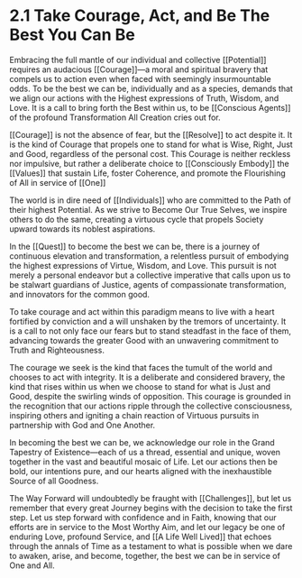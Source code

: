 # 2.1 Take Courage, Act, and Be The Best You Can Be

Embracing the full mantle of our individual and collective [[Potential]] requires an audacious [[Courage]]—a moral and spiritual bravery that compels us to action even when faced with seemingly insurmountable odds. To be the best we can be, individually and as a species, demands that we align our actions with the Highest expressions of Truth, Wisdom, and Love. It is a call to bring forth the Best within us, to be [[Conscious Agents]] of the profound Transformation All Creation cries out for.

[[Courage]] is not the absence of fear, but the [[Resolve]] to act despite it. It is the kind of Courage that propels one to stand for what is Wise, Right, Just and Good, regardless of the personal cost. This Courage is neither reckless nor impulsive, but rather a deliberate choice to [[Consciously Embody]] the [[Values]] that sustain Life, foster Coherence, and promote the Flourishing of All in service of [[One]]

The world is in dire need of [[Individuals]] who are committed to the Path of their highest Potential. As we strive to Become Our True Selves, we inspire others to do the same, creating a virtuous cycle that propels Society upward towards its noblest aspirations.

In the [[Quest]] to become the best we can be, there is a journey of continuous elevation and transformation, a relentless pursuit of embodying the highest expressions of Virtue, Wisdom, and Love. This pursuit is not merely a personal endeavor but a collective imperative that calls upon us to be stalwart guardians of Justice, agents of compassionate transformation, and innovators for the common good.

To take courage and act within this paradigm means to live with a heart fortified by conviction and a will unshaken by the tremors of uncertainty. It is a call to not only face our fears but to stand steadfast in the face of them, advancing towards the greater Good with an unwavering commitment to Truth and Righteousness.

The courage we seek is the kind that faces the tumult of the world and chooses to act with integrity. It is a deliberate and considered bravery, the kind that rises within us when we choose to stand for what is Just and Good, despite the swirling winds of opposition. This courage is grounded in the recognition that our actions ripple through the collective consciousness, inspiring others and igniting a chain reaction of Virtuous pursuits in partnership with God and One Another. 

In becoming the best we can be, we acknowledge our role in the Grand Tapestry of Existence—each of us a thread, essential and unique, woven together in the vast and beautiful mosaic of Life. Let our actions then be bold, our intentions pure, and our hearts aligned with the inexhaustible Source of all Goodness.

The Way Forward will undoubtedly be fraught with [[Challenges]], but let us remember that every great Journey begins with the decision to take the first step. Let us step forward with confidence and in Faith, knowing that our efforts are in service to the Most Worthy Aim, and let our legacy be one of enduring Love, profound Service, and [[A Life Well Lived]] that echoes through the annals of Time as a testament to what is possible when we dare to awaken, arise, and become, together, the best we can be in service of One and All. 